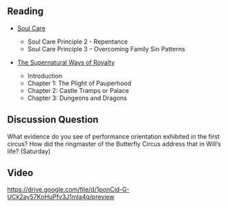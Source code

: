 ---
---
## Reading

- [Soul Care]
  - Soul Care Principle 2 - Repentance
  - Soul Care Principle 3 – Overcoming Family Sin Patterns

- [The Supernatural Ways of Royalty]
  - Introduction
  - Chapter 1: The Plight of Pauperhood
  - Chapter 2: Castle Tramps or Palace
  - Chapter 3: Dungeons and Dragons

[Soul Care]: https://read.amazon.com/?asin=B01G4TEB2I
[The Supernatural Ways of Royalty]: https://read.amazon.com/?asin=I2XXHFKNFPC3F6

## Discussion Question

What evidence do you see of performance orientation exhibited in the first circus? How did the ringmaster of the Butterfly Circus address that in Will’s life?  (Saturday)


## Video

https://drive.google.com/file/d/1ponCid-G-UCk2ay57KnHuPfv3J1mIa4q/preview
